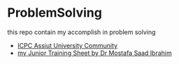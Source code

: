 # ProblemSolving
this repo contain my accomplish in problem solving

- [ICPC Assiut University Community](https://codeforces.com/group/MWSDmqGsZm/contest/219158)
- [my Junior Training Sheet by Dr Mostafa Saad Ibrahim](https://docs.google.com/spreadsheets/d/1XDQiUjpV9ltzZtaUGajDSo9TXF9Hc5UnBgslBmy4rhQ/edit?usp=sharing)

